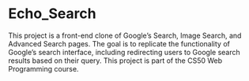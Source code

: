 # Echo_Search
This project is a front-end clone of Google’s Search, Image Search, and Advanced Search pages. The goal is to replicate the functionality of Google’s search interface, including redirecting users to Google search results based on their query. This project is part of the CS50 Web Programming course.
